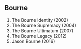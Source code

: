 ## Bourne
1. The Bourne Identity (2002)
1. The Bourne Supremacy (2004)
1. The Bourne Ultimatum (2007)
1. The Bourne Legacy (2012)
1. Jason Bourne (2016)

